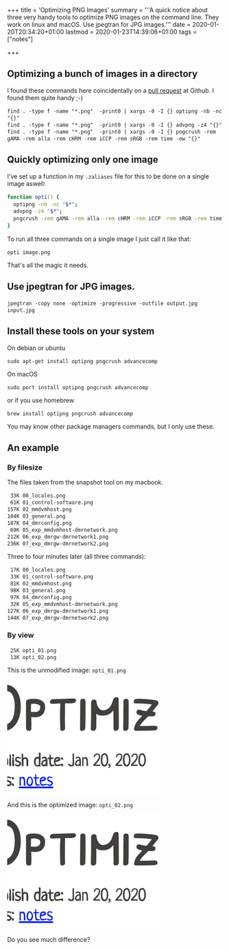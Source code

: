 +++
title = 'Optimizing PNG Images'
summary = '''A quick notice about three very handy tools to optimize PNG
	images on the command line. They work on linux and macOS. Use jpegtran
	for JPG images.'''
date = 2020-01-20T20:34:20+01:00
lastmod = 2020-01-23T14:39:06+01:00
tags = ["notes"]

+++

## Optimizing a bunch of images in a directory

I found these commands here coincidentally on a
[pull request](https://github.com/xianmin/hugo-theme-jane/pull/266) at Github.
I found them quite handy ;-)

```
find . -type f -name "*.png"  -print0 | xargs -0 -I {} optipng -nb -nc "{}"
find . -type f -name "*.png"  -print0 | xargs -0 -I {} advpng -z4 "{}"
find . -type f -name "*.png"  -print0 | xargs -0 -I {} pngcrush -rem gAMA -rem alla -rem cHRM -rem iCCP -rem sRGB -rem time -ow "{}"
```

## Quickly optimizing only one image

I've set up a function in my `.zaliases` file for this to be done on a single
image aswell:

``` zsh
function opti() {
  optipng -nb -nc "$*";
  advpng -z4 "$*";
  pngcrush -rem gAMA -rem alla -rem cHRM -rem iCCP -rem sRGB -rem time -ow "$*";
}
```

To run all three commands on a single image I just call it like that:

```
opti image.png
```

That's all the magic it needs.

## Use jpegtran for JPG images.

```
jpegtran -copy none -optimize -progressive -outfile output.jpg input.jpg
```

## Install these tools on your system

On debian or ubuntu

```
sudo apt-get install optipng pngcrush advancecomp
```

On macOS

```
sudo port install optipng pngcrush advancecomp
```

or if you use homebrew

```
brew install optipng pngcrush advancecomp
```

You may know other package managers commands, but I only use these.

## An example

### By filesize

The files taken from the snapshot tool on my macbook.

```
 33K 00_locales.png
 61K 01_control-software.png
157K 02_mmdvmhost.png
184K 03_general.png
187K 04_dmrconfig.png
 69K 05_exp_mmdvmhost-dmrnetwork.png
212K 06_exp_dmrgw-dmrnetwork1.png
236K 07_exp_dmrgw-dmrnetwork2.png
```

Three to four minutes later (all three commands):

```
 17K 00_locales.png
 33K 01_control-software.png
 81K 02_mmdvmhost.png
 98K 03_general.png
 97K 04_dmrconfig.png
 32K 05_exp_mmdvmhost-dmrnetwork.png
127K 06_exp_dmrgw-dmrnetwork1.png
144K 07_exp_dmrgw-dmrnetwork2.png
```

### By view

```
 25K opti_01.png
 13K opti_02.png
```

This is the unmodified image: `opti_01.png`

![Original image](opti_01.png)

And this is the optimized image: `opti_02.png`

![Original image](opti_02.png)

Do you see much difference?
